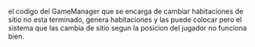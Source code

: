 el codigo del GameManager que se encarga de cambiar habitaciones de sitio no esta terminado, genera habitaciones y las puede colocar pero el sistema que las cambia de sitio segun la posicion del jugador no funciona bien. 
